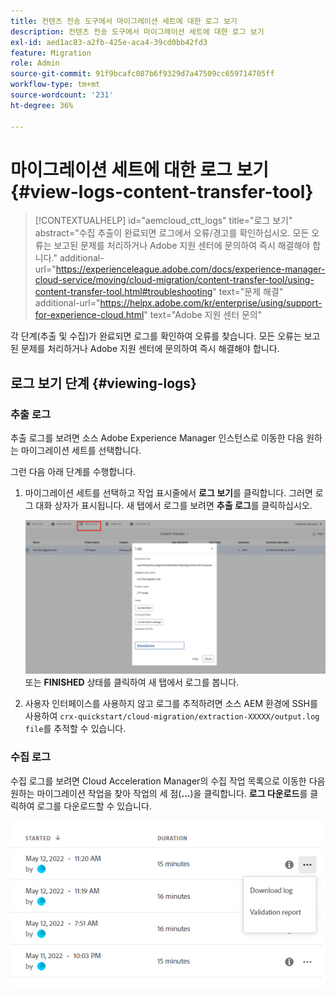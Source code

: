 ```yaml
---
title: 컨텐츠 전송 도구에서 마이그레이션 세트에 대한 로그 보기
description: 컨텐츠 전송 도구에서 마이그레이션 세트에 대한 로그 보기
exl-id: aed1ac83-a2fb-425e-aca4-39cd0bb42fd3
feature: Migration
role: Admin
source-git-commit: 91f9bcafc087b6f9329d7a47509cc659714705ff
workflow-type: tm+mt
source-wordcount: '231'
ht-degree: 36%

---
```


# 마이그레이션 세트에 대한 로그 보기 {#view-logs-content-transfer-tool}


>[!CONTEXTUALHELP]
>id="aemcloud_ctt_logs"
>title="로그 보기"
>abstract="수집 추출이 완료되면 로그에서 오류/경고를 확인하십시오. 모든 오류는 보고된 문제를 처리하거나 Adobe 지원 센터에 문의하여 즉시 해결해야 합니다."
>additional-url="https://experienceleague.adobe.com/docs/experience-manager-cloud-service/moving/cloud-migration/content-transfer-tool/using-content-transfer-tool.html#troubleshooting" text="문제 해결"
>additional-url="https://helpx.adobe.com/kr/enterprise/using/support-for-experience-cloud.html" text="Adobe 지원 센터 문의"

각 단계(추출 및 수집)가 완료되면 로그를 확인하여 오류를 찾습니다.  모든 오류는 보고된 문제를 처리하거나 Adobe 지원 센터에 문의하여 즉시 해결해야 합니다.

## 로그 보기 단계 {#viewing-logs}

### 추출 로그

추출 로그를 보려면 소스 Adobe Experience Manager 인스턴스로 이동한 다음 원하는 마이그레이션 세트를 선택합니다.

그런 다음 아래 단계를 수행합니다.

1. 마이그레이션 세트를 선택하고 작업 표시줄에서 **로그 보기**&#x200B;를 클릭합니다. 그러면 로그 대화 상자가 표시됩니다. 새 탭에서 로그를 보려면 **추출 로그**&#x200B;를 클릭하십시오.

   ![이미지](/help/journey-migration/content-transfer-tool/assets-ctt/logs.png) \
   또는 **FINISHED** 상태를 클릭하여 새 탭에서 로그를 봅니다.

1. 사용자 인터페이스를 사용하지 않고 로그를 추적하려면 소스 AEM 환경에 SSH를 사용하여 `crx-quickstart/cloud-migration/extraction-XXXXX/output.log file`를 추적할 수 있습니다.

### 수집 로그

수집 로그를 보려면 Cloud Acceleration Manager의 수집 작업 목록으로 이동한 다음 원하는 마이그레이션 작업을 찾아 작업의 세 점(**...**)을 클릭합니다. **로그 다운로드**&#x200B;를 클릭하여 로그를 다운로드할 수 있습니다.

![이미지](/help/journey-migration/content-transfer-tool/assets-ctt/cttcam28.png)
